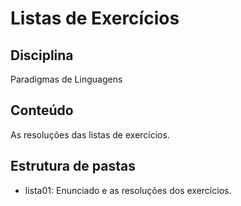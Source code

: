 # Listas de Exercícios

## Disciplina

Paradigmas de Linguagens

## Conteúdo

As resoluções das listas de exercícios.

## Estrutura de pastas

- lista01: Enunciado e as resoluções dos exercícios.